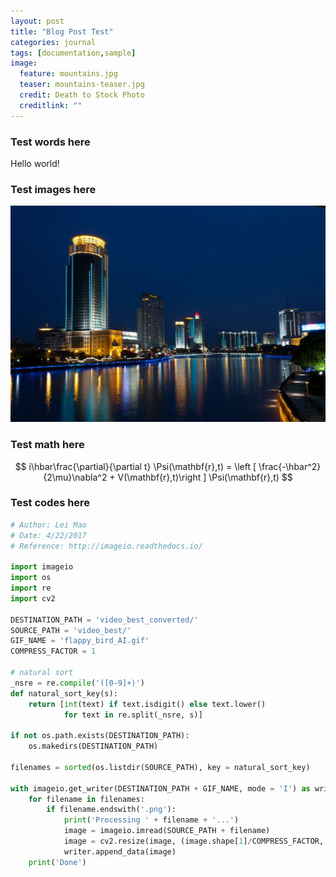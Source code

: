 ```yaml
---
layout: post
title: "Blog Post Test"
categories: journal
tags: [documentation,sample]
image:
  feature: mountains.jpg
  teaser: mountains-teaser.jpg
  credit: Death to Stock Photo
  creditlink: ""
---
```


### Test words here

Hello world!

### Test images here

![](/images/blog_images/2017-04-23-Blog-Post-Test/ningbo.jpg)

### Test math here

$$
i\hbar\frac{\partial}{\partial t} \Psi(\mathbf{r},t) = \left [ \frac{-\hbar^2}{2\mu}\nabla^2 + V(\mathbf{r},t)\right ] \Psi(\mathbf{r},t)
$$

### Test codes here

```python
# Author: Lei Mao
# Date: 4/22/2017
# Reference: http://imageio.readthedocs.io/

import imageio
import os
import re
import cv2

DESTINATION_PATH = 'video_best_converted/'
SOURCE_PATH = 'video_best/'
GIF_NAME = 'flappy_bird_AI.gif'
COMPRESS_FACTOR = 1

# natural sort
_nsre = re.compile('([0-9]+)')
def natural_sort_key(s):
    return [int(text) if text.isdigit() else text.lower()
            for text in re.split(_nsre, s)]   

if not os.path.exists(DESTINATION_PATH):
    os.makedirs(DESTINATION_PATH)

filenames = sorted(os.listdir(SOURCE_PATH), key = natural_sort_key)

with imageio.get_writer(DESTINATION_PATH + GIF_NAME, mode = 'I') as writer:
    for filename in filenames:
        if filename.endswith('.png'):
            print('Processing ' + filename + '...')
            image = imageio.imread(SOURCE_PATH + filename)
            image = cv2.resize(image, (image.shape[1]/COMPRESS_FACTOR, image.shape[0]/COMPRESS_FACTOR))
            writer.append_data(image)
    print('Done')
```
